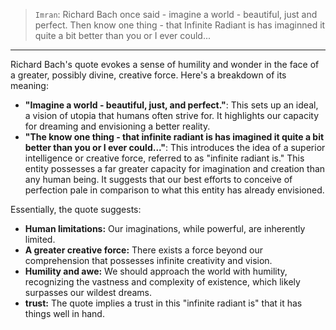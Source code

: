 > `Imran`: Richard Bach once said - imagine a world - beautiful, just and perfect. Then know one thing - that Infinite Radiant is has imaginned it quite a bit better than you or I ever could...

---

Richard Bach's quote evokes a sense of humility and wonder in the face of a greater, possibly divine, creative force. Here's a breakdown of its meaning:

* **"Imagine a world - beautiful, just, and perfect."**: This sets up an ideal, a vision of utopia that humans often strive for. It highlights our capacity for dreaming and envisioning a better reality.
* **"The know one thing - that infinite radiant is has imagined it quite a bit better than you or I ever could..."**: This introduces the idea of a superior intelligence or creative force, referred to as "infinite radiant is." This entity possesses a far greater capacity for imagination and creation than any human being. It suggests that our best efforts to conceive of perfection pale in comparison to what this entity has already envisioned.

Essentially, the quote suggests:

* **Human limitations:** Our imaginations, while powerful, are inherently limited.
* **A greater creative force:** There exists a force beyond our comprehension that possesses infinite creativity and vision.
* **Humility and awe:** We should approach the world with humility, recognizing the vastness and complexity of existence, which likely surpasses our wildest dreams.
* **trust:** The quote implies a trust in this "infinite radiant is" that it has things well in hand.
